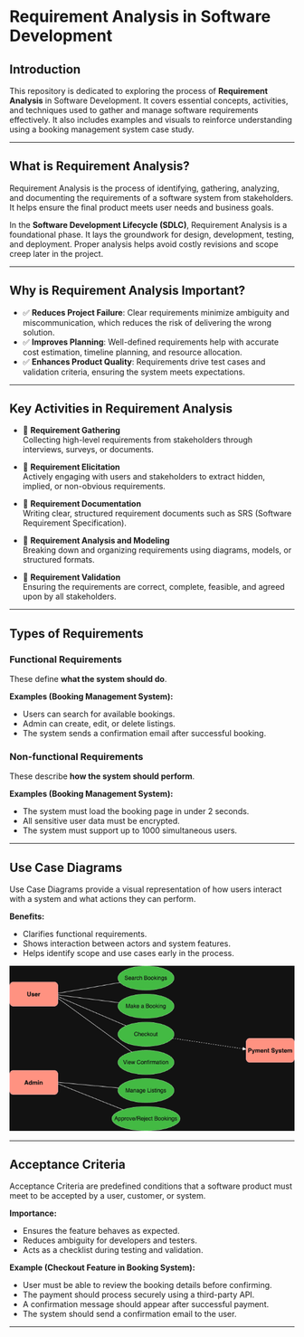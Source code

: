# Requirement Analysis in Software Development

## Introduction

This repository is dedicated to exploring the process of **Requirement Analysis** in Software Development. It covers essential concepts, activities, and techniques used to gather and manage software requirements effectively. It also includes examples and visuals to reinforce understanding using a booking management system case study.

---

## What is Requirement Analysis?

Requirement Analysis is the process of identifying, gathering, analyzing, and documenting the requirements of a software system from stakeholders. It helps ensure the final product meets user needs and business goals.

In the **Software Development Lifecycle (SDLC)**, Requirement Analysis is a foundational phase. It lays the groundwork for design, development, testing, and deployment. Proper analysis helps avoid costly revisions and scope creep later in the project.

---

## Why is Requirement Analysis Important?

- ✅ **Reduces Project Failure**: Clear requirements minimize ambiguity and miscommunication, which reduces the risk of delivering the wrong solution.
- ✅ **Improves Planning**: Well-defined requirements help with accurate cost estimation, timeline planning, and resource allocation.
- ✅ **Enhances Product Quality**: Requirements drive test cases and validation criteria, ensuring the system meets expectations.

---

## Key Activities in Requirement Analysis

- 🔹 **Requirement Gathering**  
  Collecting high-level requirements from stakeholders through interviews, surveys, or documents.

- 🔹 **Requirement Elicitation**  
  Actively engaging with users and stakeholders to extract hidden, implied, or non-obvious requirements.

- 🔹 **Requirement Documentation**  
  Writing clear, structured requirement documents such as SRS (Software Requirement Specification).

- 🔹 **Requirement Analysis and Modeling**  
  Breaking down and organizing requirements using diagrams, models, or structured formats.

- 🔹 **Requirement Validation**  
  Ensuring the requirements are correct, complete, feasible, and agreed upon by all stakeholders.

---

## Types of Requirements

### Functional Requirements

These define **what the system should do**.

**Examples (Booking Management System):**
- Users can search for available bookings.
- Admin can create, edit, or delete listings.
- The system sends a confirmation email after successful booking.

### Non-functional Requirements

These describe **how the system should perform**.

**Examples (Booking Management System):**
- The system must load the booking page in under 2 seconds.
- All sensitive user data must be encrypted.
- The system must support up to 1000 simultaneous users.

---

## Use Case Diagrams

Use Case Diagrams provide a visual representation of how users interact with a system and what actions they can perform.

**Benefits:**
- Clarifies functional requirements.
- Shows interaction between actors and system features.
- Helps identify scope and use cases early in the process.

![Use Case Diagram for Booking System](./alx-booking-uc.png)

---

## Acceptance Criteria

Acceptance Criteria are predefined conditions that a software product must meet to be accepted by a user, customer, or system.

**Importance:**
- Ensures the feature behaves as expected.
- Reduces ambiguity for developers and testers.
- Acts as a checklist during testing and validation.

**Example (Checkout Feature in Booking System):**
- User must be able to review the booking details before confirming.
- The payment should process securely using a third-party API.
- A confirmation message should appear after successful payment.
- The system should send a confirmation email to the user.

---

